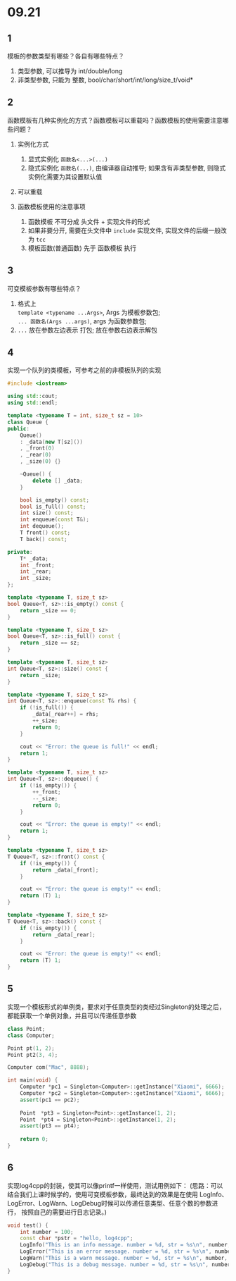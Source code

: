 # 09.21

## 1

模板的参数类型有哪些？各自有哪些特点？

1. 类型参数, 可以推导为 int/double/long
2. 非类型参数, 只能为 整数, bool/char/short/int/long/size_t/void*

## 2

函数模板有几种实例化的方式？函数模板可以重载吗？函数模板的使用需要注意哪些问题？

1. 实例化方式
    1. 显式实例化 `函数名<...>(...)`
    2. 隐式实例化 `函数名(...)`, 由编译器自动推导; 如果含有非类型参数, 则隐式实例化需要为其设置默认值

2. 可以重载

3. 函数模板使用的注意事项
    1. 函数模板 不可分成 头文件 + 实现文件的形式
    2. 如果非要分开, 需要在头文件中 `include` 实现文件, 实现文件的后缀一般改为 `tcc`
    3. 模板函数(普通函数) 先于 函数模板 执行

## 3

可变模板参数有哪些特点？

1. 格式上  
    `template <typename ...Args>`, Args 为模板参数包;  
    `... 函数名(Args ...args)`, args 为函数参数包;
2. `...` 放在参数左边表示 打包; 放在参数右边表示解包

## 4

实现一个队列的类模板，可参考之前的非模板队列的实现

```c++
#include <iostream>

using std::cout;
using std::endl;

template <typename T = int, size_t sz = 10>
class Queue {
public: 
    Queue() 
    : _data(new T[sz]()) 
    , _front(0) 
    , _rear(0) 
    , _size(0) {}

    ~Queue() {
        delete [] _data;
    }

    bool is_empty() const;
    bool is_full() const;
    int size() const;
    int enqueue(const T&);
    int dequeue();
    T front() const;
    T back() const;

private:
    T* _data;
    int _front;
    int _rear;
    int _size;
};

template <typename T, size_t sz>
bool Queue<T, sz>::is_empty() const {
    return _size == 0;
}

template <typename T, size_t sz>
bool Queue<T, sz>::is_full() const {
    return _size == sz;
}

template <typename T, size_t sz>
int Queue<T, sz>::size() const {
    return _size;
}

template <typename T, size_t sz>
int Queue<T, sz>::enqueue(const T& rhs) {
    if (!is_full()) {
        _data[_rear++] = rhs;
        ++_size;
        return 0;
    }

    cout << "Error: the queue is full!" << endl;
    return 1;
}

template <typename T, size_t sz>
int Queue<T, sz>::dequeue() {
    if (!is_empty()) {
        ++_front;
        --_size;
        return 0;
    }

    cout << "Error: the queue is empty!" << endl;
    return 1;
}

template <typename T, size_t sz>
T Queue<T, sz>::front() const {
    if (!is_empty()) {
        return _data[_front];
    }

    cout << "Error: the queue is empty!" << endl;
    return (T) 1;
}

template <typename T, size_t sz>
T Queue<T, sz>::back() const {
    if (!is_empty()) {
        return _data[_rear];
    }

    cout << "Error: the queue is empty!" << endl;
    return (T) 1;
}
```

## 5

实现一个模板形式的单例类，要求对于任意类型的类经过Singleton的处理之后，都能获取一个单例对象，并且可以传递任意参数

```c++
class Point;
class Computer;

Point pt(1, 2);
Point pt2(3, 4);

Computer com("Mac", 8888);

int main(void) {
    Computer *pc1 = Singleton<Computer>::getInstance("Xiaomi", 6666);
    Computer *pc2 = Singleton<Computer>::getInstance("Xiaomi", 6666);
    assert(pc1 == pc2);
    
    Point　*pt3 = Singleton<Point>::getInstance(1, 2);
    Point　*pt4 = Singleton<Point>::getInstance(1, 2);
    assert(pt3 == pt4);
    
    return 0;
} 
```

## 6

实现log4cpp的封装，使其可以像printf一样使用，测试用例如下： (思路：可以结合我们上课时候学的，使用可变模板参数，最终达到的效果是在使用 LogInfo、LogError、LogWarn、LogDebug时候可以传递任意类型、任意个数的参数进行， 按照自己的需要进行日志记录。)

```c++
void test() {
    int number = 100;
    const char *pstr = "hello, log4cpp";
    LogInfo("This is an info message. number = %d, str = %s\n", number, pstr);
    LogError("This is an error message. number = %d, str = %s\n", number, pstr);
    LogWarn("This is a warn message. number = %d, str = %s\n", number, pstr);
    LogDebug("This is a debug message. number = %d, str = %s\n", number, pstr);
}
```
